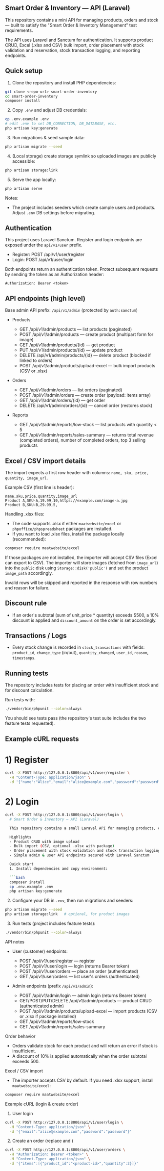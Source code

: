 ## Smart Order & Inventory — API (Laravel)

This repository contains a mini API for managing products, orders and stock — built to satisfy the "Smart Order & Inventory Management" test requirements.

The API uses Laravel and Sanctum for authentication. It supports product CRUD, Excel (.xlsx and CSV) bulk import, order placement with stock validation and reservation, stock transaction logging, and reporting endpoints.

## Quick setup

1. Clone the repository and install PHP dependencies:

```bash
git clone <repo-url> smart-order-inventory
cd smart-order-inventory
composer install
```

2. Copy `.env` and adjust DB credentials:

```bash
cp .env.example .env
# edit .env to set DB_CONNECTION, DB_DATABASE, etc.
php artisan key:generate
```

3. Run migrations & seed sample data:

```bash
php artisan migrate --seed
```

4. (Local storage) create storage symlink so uploaded images are publicly accessible:

```bash
php artisan storage:link
```

5. Serve the app locally:

```bash
php artisan serve
```

Notes:

-   The project includes seeders which create sample users and products. Adjust `.env` DB settings before migrating.

## Authentication

This project uses Laravel Sanctum. Register and login endpoints are exposed under the `api/v1/user` prefix.

-   Register: POST /api/v1/user/register
-   Login: POST /api/v1/user/login

Both endpoints return an authentication token. Protect subsequent requests by sending the token as an Authorization header:

`Authorization: Bearer <token>`

## API endpoints (high level)

Base admin API prefix: `/api/v1/admin` (protected by `auth:sanctum`)

-   Products

    -   GET /api/v1/admin/products — list products (paginated)
    -   POST /api/v1/admin/products — create product (multipart form for image)
    -   GET /api/v1/admin/products/{id} — get product
    -   PUT /api/v1/admin/products/{id} — update product
    -   DELETE /api/v1/admin/products/{id} — delete product (blocked if linked to orders)
    -   POST /api/v1/admin/products/upload-excel — bulk import products (CSV or .xlsx)

-   Orders

    -   GET /api/v1/admin/orders — list orders (paginated)
    -   POST /api/v1/admin/orders — create order (payload: items array)
    -   GET /api/v1/admin/orders/{id} — get order
    -   DELETE /api/v1/admin/orders/{id} — cancel order (restores stock)

-   Reports
    -   GET /api/v1/admin/reports/low-stock — list products with quantity < 5
    -   GET /api/v1/admin/reports/sales-summary — returns total revenue (completed orders), number of completed orders, top 3 selling products

## Excel / CSV import details

The import expects a first row header with columns: `name, sku, price, quantity, image_url`.

Example CSV (first line is header):

```
name,sku,price,quantity,image_url
Product A,SKU-A,19.99,10,https://example.com/image-a.jpg
Product B,SKU-B,29.99,5,
```

Handling .xlsx files:

-   The code supports .xlsx if either `maatwebsite/excel` or `phpoffice/phpspreadsheet` packages are installed.
-   If you want to load .xlsx files, install the package locally (recommended):

```bash
composer require maatwebsite/excel
```

If those packages are not installed, the importer will accept CSV files (Excel can export to CSV). The importer will store images (fetched from `image_url`) into the `public` disk using `Storage::disk('public')` and set the product `image_path` accordingly.

Invalid rows will be skipped and reported in the response with row numbers and reason for failure.

## Discount rule

-   If an order's subtotal (sum of unit_price \* quantity) exceeds $500, a 10% discount is applied and `discount_amount` on the order is set accordingly.

## Transactions / Logs

-   Every stock change is recorded in `stock_transactions` with fields: `product_id`, `change_type` (in/out), `quantity_changed`, `user_id`, `reason`, `timestamps`.

## Running tests

The repository includes tests for placing an order with insufficient stock and for discount calculation.

Run tests with:

```bash
./vendor/bin/phpunit --color=always
```

You should see tests pass (the repository's test suite includes the two feature tests requested).

## Example cURL requests

# 1) Register

```bash
curl -X POST http://127.0.0.1:8000/api/v1/user/register \
  -H "Content-Type: application/json" \
  -d '{"name":"Alice","email":"alice@example.com","password":"password"}'
```

# 2) Login

````bash
curl -X POST http://127.0.0.1:8000/api/v1/user/login \
  # Smart Order & Inventory — API (Laravel)

  This repository contains a small Laravel API for managing products, orders, and inventory for the Techies Africa developer test.

  Highlights
  - Product CRUD with image upload
  - Bulk import (CSV, optional .xlsx with package)
  - Order placement with stock validation and stock transaction logging
  - Simple admin & user API endpoints secured with Laravel Sanctum

  Quick start
  1. Install dependencies and copy environment:

  ```bash
  composer install
  cp .env.example .env
  php artisan key:generate
````

2. Configure your DB in `.env`, then run migrations and seeders:

```bash
php artisan migrate --seed
php artisan storage:link   # optional, for product images
```

3. Run tests (project includes feature tests):

```bash
./vendor/bin/phpunit --color=always
```

API notes

-   User (customer) endpoints:

    -   POST /api/v1/user/register — register
    -   POST /api/v1/user/login — login (returns Bearer token)
    -   POST /api/v1/user/orders — place an order (authenticated)
    -   GET /api/v1/user/orders — list user's orders (authenticated)

-   Admin endpoints (prefix `/api/v1/admin`):
    -   POST /api/v1/admin/login — admin login (returns Bearer token)
    -   GET/POST/PUT/DELETE /api/v1/admin/products — product CRUD (authenticated admin)
    -   POST /api/v1/admin/products/upload-excel — import products (CSV or .xlsx if package installed)
    -   GET /api/v1/admin/reports/low-stock
    -   GET /api/v1/admin/reports/sales-summary

Order behavior

-   Orders validate stock for each product and will return an error if stock is insufficient.
-   A discount of 10% is applied automatically when the order subtotal exceeds 500.

Excel / CSV import

-   The importer accepts CSV by default. If you need .xlsx support, install `maatwebsite/excel`:

```bash
composer require maatwebsite/excel
```

Example cURL (login & create order)

1. User login

```bash
curl -X POST http://127.0.0.1:8000/api/v1/user/login \
  -H "Content-Type: application/json" \
  -d '{"email":"alice@example.com","password":"password"}'
```

2. Create an order (replace <token> and <product-id>)

```bash
curl -X POST http://127.0.0.1:8000/api/v1/user/orders \
  -H "Authorization: Bearer <token>" \
  -H "Content-Type: application/json" \
  -d '{"items":[{"product_id":"<product-id>","quantity":2}]}'
```

